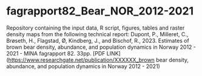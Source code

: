 # fagrapport82_Bear_NOR_2012-2021

Repository containing the input data, R script, figures, tables and raster density maps from the following technical report: 
Dupont, P., Milleret, C., Brøseth, H., Flagstad, Ø, Kindberg, J., and Bischof, R., 2023. 
Estimates of brown bear density, abundance, and population dynamics in Norway 2012 - 2021 - MINA fagrapport 82. 33pp. [PDF LINK](https://www.researchgate.net/publication/XXXXXX_brown bear density, abundance, and population dynamics in Norway 2012 - 2021)